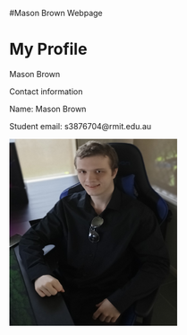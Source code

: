 #Mason Brown Webpage


<h1>My Profile</h1>

<p>Mason Brown</p>

<p>Contact information</p>

<p>Name: Mason Brown</p>

<p>Student email: s3876704@rmit.edu.au</p>
<p> 
<img src="Mason profile pic.jpg" width="300" height="333"> 
